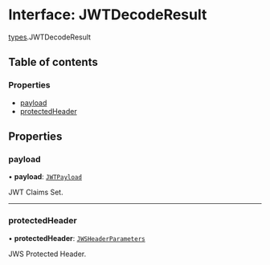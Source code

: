 # Interface: JWTDecodeResult

[types](../modules/types.md).JWTDecodeResult

## Table of contents

### Properties

- [payload](types.JWTDecodeResult.md#payload)
- [protectedHeader](types.JWTDecodeResult.md#protectedheader)

## Properties

### payload

• **payload**: [`JWTPayload`](types.JWTPayload.md)

JWT Claims Set.

___

### protectedHeader

• **protectedHeader**: [`JWSHeaderParameters`](types.JWSHeaderParameters.md)

JWS Protected Header.
